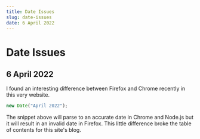 ```yaml
---
title: Date Issues
slug: date-issues
date: 6 April 2022
---
```


# Date Issues

## 6 April 2022

I found an interesting difference between Firefox and Chrome recently in this
very website.

```js
new Date("April 2022");
```

The snippet above will parse to an accurate date in Chrome and Node.js but it
will result in an invalid date in Firefox. This little difference broke the
table of contents for this site's blog.
